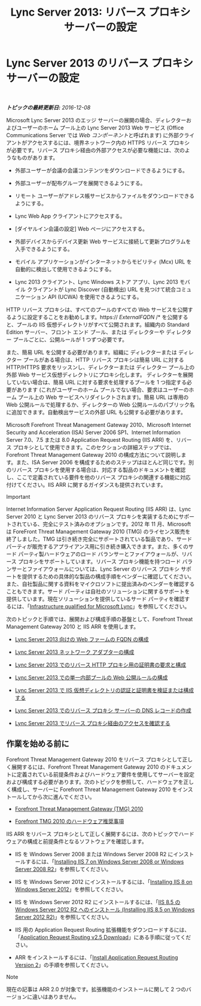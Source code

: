 ﻿---
title: 'Lync Server 2013: リバース プロキシ サーバーの設定'
TOCTitle: リバース プロキシ サーバーの設定
ms:assetid: 00bc138a-243f-4389-bfa5-9c62fcc95132
ms:mtpsurl: https://technet.microsoft.com/ja-jp/library/Gg398069(v=OCS.15)
ms:contentKeyID: 48271058
ms.date: 12/10/2016
mtps_version: v=OCS.15
ms.translationtype: HT
---

# Lync Server 2013 のリバース プロキシ サーバーの設定

 

_**トピックの最終更新日:** 2016-12-08_

Microsoft Lync Server 2013 のエッジ サーバーの展開の場合、ディレクターおよびユーザーのホーム プール上の Lync Server 2013 Web サービス (Office Communications Server では *Web コンポーネント*と呼ばれます) に外部クライアントがアクセスするには、境界ネットワーク内の HTTPS リバース プロキシが必要です。リバース プロキシ経由の外部アクセスが必要な機能には、次のようなものがあります。

  - 外部ユーザーが会議の会議コンテンツをダウンロードできるようにする。

  - 外部ユーザーが配布グループを展開できるようにする。

  - リモート ユーザーがアドレス帳サービスからファイルをダウンロードできるようにする。

  - Lync Web App クライアントにアクセスする。

  - \[ダイヤルイン会議の設定\] Web ページにアクセスする。

  - 外部デバイスからデバイス更新 Web サービスに接続して更新プログラムを入手できるようにする。

  - モバイル アプリケーションがインターネットからモビリティ (Mcx) URL を自動的に検出して使用できるようにする。

  - Lync 2013 クライアント、Lync Windows ストア アプリ、Lync 2013 モバイル クライアントが Lync Discover (自動検出) URL を見つけて統合コミュニケーション API (UCWA) を使用できるようにする。

HTTP リバース プロキシは、すべてのプールのすべての Web サービスを公開するように設定することをお勧めします。https:// *ExternalFQDN* /\* を公開すると、プールの IIS 仮想ディレクトリがすべて公開されます。組織内の Standard Edition サーバー、フロント エンド プール、または ディレクターや ディレクター プールごとに、公開ルールが 1 つずつ必要です。

また、簡易 URL を公開する必要があります。組織に ディレクターまたは ディレクター プールがある場合は、HTTP リバース プロキシは簡易 URL に対する HTTP/HTTPS 要求をリッスンし、ディレクターまたは ディレクター プール上の外部 Web サービス仮想ディレクトリにプロキシ化します。 ディレクターを展開していない場合は、簡易 URL に対する要求を処理するプールを 1 つ指定する必要があります (これがユーザーのホーム プールでない場合、要求はユーザーのホーム プール上の Web サービスへリダイレクトされます)。簡易 URL は専用の Web 公開ルールで処理するか、ディレクターの Web 公開ルールのパブリック名に追加できます。自動検出サービスの外部 URL も公開する必要があります。

Microsoft Forefront Threat Management Gateway 2010、Microsoft Internet Security and Acceleration (ISA) Server 2006 SP1、Internet Information Server 7.0、7.5 または 8.0 Application Request Routing (IIS ARR) を、リバース プロキシとして使用できます。このセクションの詳細ステップでは、Forefront Threat Management Gateway 2010 の構成方法について説明します。また、ISA Server 2006 を構成するためのステップはほとんど同じです。別のリバース プロキシを使用する場合は、対応する製品のドキュメントを確認し、ここで定義されている要件を他のリバース プロキシの関連する機能に対応付けてください。IIS ARR に関するガイダンスも提供されています。


> [!IMPORTANT]
> Internet Information Server Application Request Routing (IIS ARR) は、Lync Server 2010 と Lync Server 2013 のリバース プロキシを実装するためにサポートされている、完全にテスト済みのオプションです。2012 年 11 月、Microsoft は ForeFront Threat Management Gateway 2010 (TMG) のライセンス販売を終了しました。TMG は引き続き完全にサポートされている製品であり、サード パーティが販売するアプライアンス用に引き続き購入できます。また、多くのサード パーティ製ハードウェアのロード バランサーとファイアウォールが、リバース プロキシをサポートしています。リバース プロキシ機能を持つロード バランサーとファイアウォールについては、Lync Server のリバース プロキシ サポートを提供するための具体的な製品の構成手順をベンダーに確認してください。また、自社製品に関する資料をマイクロソフトに提出済みのベンダーを確認することもできます。サード パーティは自社のソリューションに関するサポートを提供しています。現在ソリューションを提供しているサード パーティを確認するには、「<A href="http://go.microsoft.com/fwlink/?linkid=268730">Infrastructure qualified for Microsoft Lync</A>」を参照してください。



次のトピックと手順では、展開および構成手順の基盤として、Forefront Threat Management Gateway 2010 と IIS ARR を使用します。

  - [Lync Server 2013 向けの Web ファームの FQDN の構成](lync-server-2013-configure-web-farm-fqdns.md)

  - [Lync Server 2013 ネットワーク アダプターの構成](lync-server-2013-configure-network-adapters.md)

  - [Lync Server 2013 でのリバース HTTP プロキシ用の証明書の要求と構成](lync-server-2013-request-and-configure-a-certificate-for-your-reverse-http-proxy.md)

  - [Lync Server 2013 での単一内部プールの Web 公開ルールの構成](lync-server-2013-configure-web-publishing-rules-for-a-single-internal-pool.md)

  - [Lync Server 2013 で IIS 仮想ディレクトリの認証と証明書を検証または構成する](lync-server-2013-verify-or-configure-authentication-and-certification-on-iis-virtual-directories.md)

  - [Lync Server 2013 でのリバース プロキシ サーバーの DNS レコードの作成](lync-server-2013-create-dns-records-for-reverse-proxy-servers.md)

  - [Lync Server 2013 でリバース プロキシ経由のアクセスを確認する](lync-server-2013-verify-access-through-your-reverse-proxy.md)

## 作業を始める前に

Forefront Threat Management Gateway 2010 をリバース プロキシとして正しく展開するには、Forefront Threat Management Gateway 2010 のドキュメントに定義されている前提条件およびハードウェア要件を使用してサーバーを設定および構成する必要があります。次のトピックを参照して、ハードウェアを正しく構成し、サーバーに Forefront Threat Management Gateway 2010 をインストールしてから次に進んでください。

  -   
    [Forefront Threat Management Gateway (TMG) 2010](http://go.microsoft.com/fwlink/?linkid=291292)

  -   
    [Forefront TMG 2010 のハードウェア推奨事項](http://go.microsoft.com/fwlink/?linkid=291293)

IIS ARR をリバース プロキシとして正しく展開するには、次のトピックでハードウェアの構成と前提条件となるソフトウェアを確認します。

  -   
    IIS を Windows Server 2008 または Windows Server 2008 R2 にインストールするには、「[Installing IIS 7 on Windows Server 2008 or Windows Server 2008 R2](http://go.microsoft.com/fwlink/?linkid=291296)」を参照してください。

  -   
    IIS を Windows Server 2012 にインストールするには、「[Installing IIS 8 on Windows Server 2012](http://go.microsoft.com/fwlink/?linkid=291297)」を参照してください。

  -   
    IIS を Windows Server 2012 R2 にインストールするには、「[IIS 8.5 の Windows Server 2012 R2 へのインストール (Installing IIS 8.5 on Windows Server 2012 R2)](http://go.microsoft.com/fwlink/?linkid=330687)」を参照してください。

  -   
    IIS 用の Application Request Routing 拡張機能をダウンロードするには、「[Application Request Routing v2.5 Download](http://go.microsoft.com/fwlink/?linkid=291298)」にある手順に従ってください。

  -   
    ARR をインストールするには、「[Install Application Request Routing Version 2](http://go.microsoft.com/fwlink/?linkid=291299)」の手順を参照してください。
    
> [!NOTE]
> 現在の記事は ARR 2.0 が対象です。拡張機能のインストールに関して 2 つのバージョンに違いはありません。
